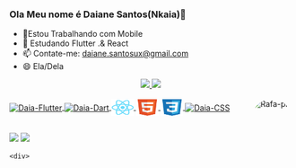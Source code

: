 ###   Ola Meu nome é Daiane Santos(Nkaia)👋


- 🔭Estou Trabalhando com Mobile
- 🌱 Estudando Flutter .& React 
- 📫 Contate-me: daiane.santosux@gmail.com
- 😄 Ela/Dela

<div align="center">
  <a href="https://github.com/Nkaia">
  <img height="180em" src="https://github-readme-stats.vercel.app/api?username=Nkaia&show_icons=true&theme=highcontrast&include_all_commits=true&count_private=true"/>
  <img height="180em" src="https://github-readme-stats.vercel.app/api/top-langs/?username=Nkaia&layout=compact&langs_count=7&theme=highcontrast"/>
</div>
  
  <div style="display: inline_block"><br>
  <img align="center" alt="Daia-Flutter" height="30" width="40"
   src="https://cdn.jsdelivr.net/gh/devicons/devicon/icons/flutter/flutter-original.svg" />
    <img align="center" alt="Daia-Dart" height="30" width="40"
   src="https://cdn.jsdelivr.net/gh/devicons/devicon/icons/dart/dart-original.svg" />
    <img align="center" alt="Daia-React" height="30" width="40" src="https://raw.githubusercontent.com/devicons/devicon/master/icons/react/react-original.svg">
  <img align="center" alt="Daia-HTML" height="30" width="40" src="https://raw.githubusercontent.com/devicons/devicon/master/icons/html5/html5-original.svg">
  <img align="center" alt="Daia-CSS" height="30" width="40" src="https://raw.githubusercontent.com/devicons/devicon/master/icons/css3/css3-original.svg">
     <img align="center" alt="Daia-CSS" height="30" width="40"
    src="https://cdn.jsdelivr.net/gh/devicons/devicon/icons/figma/figma-original.svg" />
    <img align="right"  alt="Rafa-pic" height="150" style="border-radius:50px;" src="https://cdn.discordapp.com/attachments/933145098013802537/969698976003657728/picasion.com_d477760400435d7764be39dab7ab113b.gif">
    

  </div>
  
  ##
  
  <div>
     <a href="https://discord.gg/S7uBGVdW" target="_blank"><img src="https://img.shields.io/badge/Discord-7289DA?style=for-the-badge&logo=discord&logoColor=white" target="_blank"></a> 
      <a href = "mailto:daiane.santosux@gmail.com"><img src="https://img.shields.io/badge/-Gmail-%23333?style=for-the-badge&logo=gmail&logoColor=white" target="_blank"></a>
    
    <div>
    
       


















